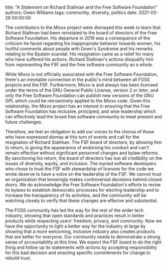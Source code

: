 title: "A Statement on Richard Stallman and the Free Software Foundation"
authors: Owen Williams
tags: community, diversity, politics
date: 2021-03-26 00:00:00

The contributors to the Mixxx project were dismayed this week to learn that Richard Stallman had been reinstated to the board of directors of the Free Software Foundation.
His departure in 2019 was a consequence of the criticism he faced regarding his inappropriate behavior towards women, his hurtful comments about people with Down's Syndrome and his remarks relating to the Epstein scandal.
His resignation came as a relief for many who have suffered his actions.
Richard Stallman's actions disqualify him from representing the FSF and the free software community as a whole.

While Mixxx is not officially associated with the Free Software Foundation, there's an inevitable connection in the public's mind between all FOSS projects and the FSF.
Furthermore, Mixxx is and always has been licensed under the terms of the GNU General Public License, version 2 or *later*, and only the Free Software Foundation can publish new versions of the GNU GPL which could be retroactively applied to the Mixxx code.
Given this relationship, the Mixxx project has an interest in ensuring that the Free Software Foundation has inclusive, principled, and wise leadership which can effectively lead the broad free software community to meet present and future challenges.

Therefore, we feel an obligation to add our voices to the chorus of those who have expressed dismay at this turn of events and call for the resignation of Richard Stallman.
The FSF board of directors, by allowing him to return, is giving the appearance of endorsing his conduct and can't remain effective without significant personnel changes and bylaw reforms.
By sanctioning his return, the board of directors has lost all credibility on the issues of diversity, equity, and inclusion.
The myriad software developers who chose to trust the FSF with stewardship of licenses for the code we wrote deserve to have a voice on the leadership of the FSF.
We cannot trust an organization that knowingly makes controversial decisions behind closed doors.
We do acknowledge the Free Software Foundation's efforts to revise its bylaws to establish democratic processes for electing leadership and to increase the transparency of its activities, and the community will be watching closely to verify that these changes are effecive and substantial.

The FOSS community has led the way for the rest of the wider tech industry, showing that open standards and practices result in better products while respecting users' freedom, privacy, and community.
Now we have the opportunity to light a better way for the industry at large by showing that a more welcoming, inclusive industry also creates products that are better for everyone.
Our community needs to demonstrate a strong sense of accountability at this time.
We expect the FSF board to do the right thing and follow up its statements with actions by accepting responsibility for this bad decision and enacting specific commitments for change to rebuild trust.
